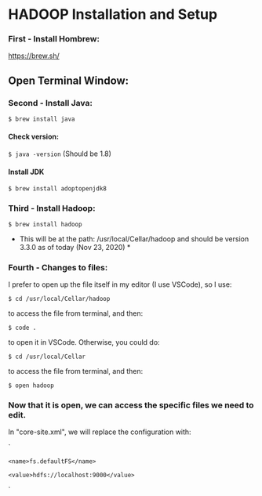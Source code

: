 # HADOOP Installation and Setup

### First - Install Hombrew:
https://brew.sh/

## Open Terminal Window:

### Second - Install Java:

`$ brew install java`

#### Check version: 

`$ java -version` 
(Should be 1.8)

#### Install JDK

`$ brew install adoptopenjdk8`

### Third - Install Hadoop:

`$ brew install hadoop`

* This will be at the path: /usr/local/Cellar/hadoop and should be version 3.3.0 as of today (Nov 23, 2020) *

### Fourth - Changes to files:

I prefer to open up the file itself in my editor (I use VSCode), so I use:

`$ cd /usr/local/Cellar/hadoop`

to access the file from terminal, and then:

`$ code .`

to open it in VSCode. Otherwise, you could do:

`$ cd /usr/local/Cellar`

to access the file from terminal, and then:

`$ open hadoop`

### Now that it is open, we can access the specific files we need to edit.

In "core-site.xml", we will replace the configuration with:

`
<configuration>

  <property>
  
    <name>fs.defaultFS</name>
    
    <value>hdfs://localhost:9000</value>
    
  </property>
  
</configuration>
`

